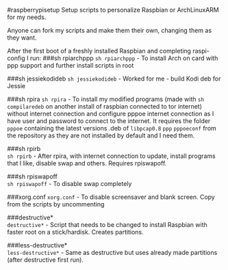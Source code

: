 #raspberrypisetup
Setup scripts to personalize Raspbian or ArchLinuxARM for my needs.

Anyone can fork my scripts and make them their own, changing them as they want.

After the first boot of a freshly installed Raspbian and completing raspi-config I run:
###sh rpiarchppp
`sh rpiarchppp`      - To install Arch on card with ppp support and further install scripts in root

###sh jessiekodideb
`sh jessiekodideb`   - Worked for me - build Kodi deb for Jessie

###sh rpira
`sh rpira`           - To install my modified programs (made with `sh compilaredeb` on another install
                     of raspbian connected to tor internet) without internet connection and configure
                     pppoe internet connection as I have user and password to connect to the internet. It requires the
                     folder `pppoe` containing the latest versions .deb of `libpcap0.8` `ppp` `pppoeconf` from the
                     repository as they are not installed by default and I need them.
                     
###sh rpirb                   
`sh rpirb`           - After rpira, with internet connection to update, install programs that I like, disable swap
                     and others. Requires rpiswapoff.
                     
###sh rpiswapoff                  
`sh rpiswapoff`      - To disable swap completely

###xorg.conf
`xorg.conf`          - To disable screensaver and blank screen. Copy from the scripts by uncommenting

###destructive*                  
`destructive*`       - Script that needs to be changed to install Raspbian with faster root on a stick/hardisk.
                     Creates partitions.
                     
###less-destructive*                  
`less-destructive*`  - Same as destructive but uses already made partitions (after destructive first run).

